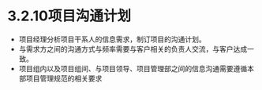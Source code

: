 # 3.2.10项目沟通计划

- 项目经理分析项目干系人的信息需求，制订项目的沟通计划。 
- 与需求方之间的沟通方式与频率需要与客户相关的负责人交流，与客户达成一致。 
- 项目组内以及项目组间、与项目领导、项目管理部之间的信息沟通需要遵循本部项目管理规范的相关要求

